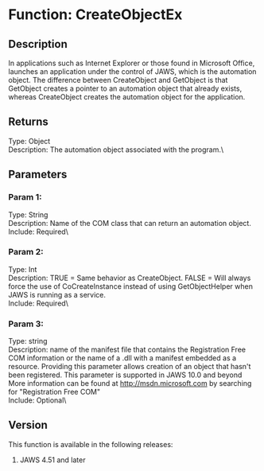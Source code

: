 # Function: CreateObjectEx

## Description

In applications such as Internet Explorer or those found in Microsoft
Office, launches an application under the control of JAWS, which is the
automation object. The difference between CreateObject and GetObject is
that GetObject creates a pointer to an automation object that already
exists, whereas CreateObject creates the automation object for the
application.

## Returns

Type: Object\
Description: The automation object associated with the program.\

## Parameters

### Param 1:

Type: String\
Description: Name of the COM class that can return an automation
object.\
Include: Required\

### Param 2:

Type: Int\
Description: TRUE = Same behavior as CreateObject. FALSE = Will always
force the use of CoCreateInstance instead of using GetObjectHelper when
JAWS is running as a service.\
Include: Required\

### Param 3:

Type: string\
Description: name of the manifest file that contains the Registration
Free COM information or the name of a .dll with a manifest embedded as a
resource. Providing this parameter allows creation of an object that
hasn\'t been registered. This parameter is supported in JAWS 10.0 and
beyond More information can be found at http://msdn.microsoft.com by
searching for \"Registration Free COM\"\
Include: Optional\

## Version

This function is available in the following releases:

1.  JAWS 4.51 and later
